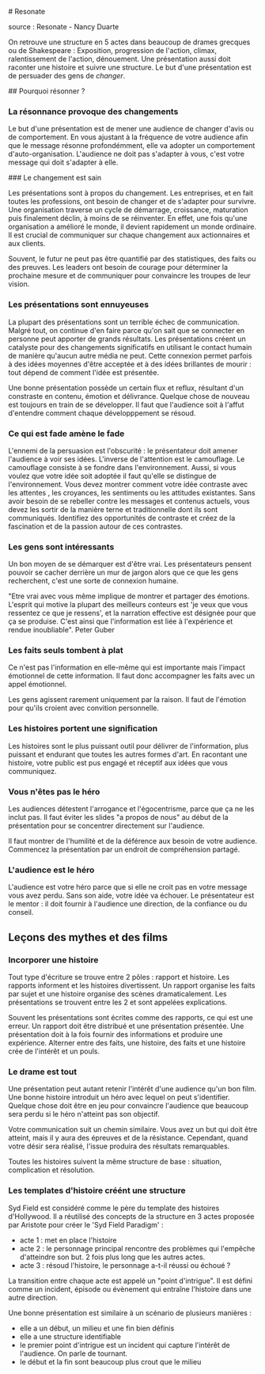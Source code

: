 # Resonate

source : Resonate - Nancy Duarte

On retrouve une structure en 5 actes dans beaucoup de drames grecques ou de Shakespeare :
Exposition, progression de l'action, climax, ralentissement de l'action, dénouement.
Une présentation aussi doit raconter une histoire et suivre une structure.
Le but d'une présentation est de persuader des gens de *changer*.


## Pourquoi résonner ?

### La résonnance provoque des changements

Le but d'une présentation est de mener une audience de changer d'avis ou de comportement.
En vous ajustant à la fréquence de votre audience afin que le message résonne profondémment, elle va adopter un comportement d'auto-organisation.
L'audience ne doit pas s'adapter à vous, c'est votre message qui doit s'adapter à elle.

### Le changement est sain

Les présentations sont à propos du changement. Les entreprises, et en fait toutes les professions, ont besoin de changer et de s'adapter pour survivre.
Une organisation traverse un cycle de démarrage, croissance, maturation puis finalement déclin, à moins de se réinventer.
En effet, une fois qu'une organisation a amélioré le monde, il devient rapidement un monde ordinaire.
Il est crucial de communiquer sur chaque changement aux actionnaires et aux clients.

Souvent, le futur ne peut pas être quantifié par des statistiques, des faits ou des preuves.
Les leaders ont besoin de courage pour déterminer la prochaine mesure et de communiquer pour convaincre les troupes de leur vision.

### Les présentations sont ennuyeuses

La plupart des présentations sont un terrible échec de communication. Malgré tout, on continue d'en faire parce qu'on sait que se connecter
en personne peut apporter de grands résultats. 
Les présentations créent un catalyste pour des changements significatifs en utilisant le contact humain de manière qu'aucun autre média ne peut.
Cette connexion permet parfois à des idées moyennes d'être acceptée et à des idées brillantes de mourir : tout dépend de comment l'idée est présentée.

Une bonne présentation possède un certain flux et reflux, résultant d'un constraste en contenu, émotion et délivrance. Quelque chose de nouveau
est toujours en train de se développer. Il faut que l'audience soit à l'affut d'entendre comment chaque développpement se résoud.


### Ce qui est fade amène le fade

L'ennemi de la persuasion est l'obscurité : le présentateur doit amener l'audience à voir ses idées.
L'inverse de l'attention est le camouflage. Le camouflage consiste à se fondre dans l'environnement.
Aussi, si vous voulez que votre idée soit adoptée il faut qu'elle se distingue de l'environnement.
Vous devez montrer comment votre idée contraste avec les attentes , les croyances, les sentiments
ou les attitudes existantes.
Sans avoir besoin de se rebeller contre les messages et contenus actuels, vous devez les sortir de la manière
terne et traditionnelle dont ils sont communiqués.
Identifiez des opportunités de contraste et créez de la fascination et de la passion autour de ces contrastes.

### Les gens sont intéressants

Un bon moyen de se démarquer est d'être vrai. Les présentateurs pensent pouvoir se cacher derrière un mur de jargon
alors que ce que les gens recherchent, c'est une sorte de connexion humaine.

"Etre vrai avec vous même implique de montrer et partager des émotions. L'esprit qui motive la plupart des meilleurs
conteurs est 'je veux que vous ressentez ce que je ressens', et la narration effective est désignée pour que ça se
produise. C'est ainsi que l'information est liée à l'expérience et rendue inoubliable".
Peter Guber

### Les faits seuls tombent à plat

Ce n'est pas l'information en elle-même qui est importante mais l'impact émotionnel de cette information.
Il faut donc accompagner les faits avec un appel émotionnel.

Les gens agissent rarement uniquement par la raison. Il faut de l'émotion pour qu'ils croient avec convition personnelle.

### Les histoires portent une signification

Les histoires sont le plus puissant outil pour délivrer de l'information, plus puissant et endurant que toutes les autres formes d'art.
En racontant une histoire, votre public est pus engagé et réceptif aux idées que vous communiquez.

### Vous n'êtes pas le héro

Les audiences détestent l'arrogance et l'égocentrisme, parce que ça ne les inclut pas.
Il faut éviter les slides "a propos de nous" au début de la présentation pour se concentrer directement sur l'audience.

Il faut montrer de l'humilité et de la déférence aux besoin de votre audience. Commencez la présentation par un endroit
de compréhension partagé.

### L'audience est le héro

L'audience est votre héro parce que si elle ne croit pas en votre message vous avez perdu. Sans son aide, votre idée va échouer.
Le présentateur est le mentor : il doit fournir à l'audience une direction, de la confiance ou du conseil.

## Leçons des mythes et des films

### Incorporer une histoire

Tout type d'écriture se trouve entre 2 pôles : rapport et histoire. Les rapports informent et les histoires divertissent.
Un rapport organise les faits par sujet et une histoire organise des scènes dramaticalement.
Les présentations se trouvent entre les 2 et sont appelées explications.

Souvent les présentations sont écrites comme des rapports, ce qui est une erreur. Un rapport doit être distribué et une présentation présentée. Une présentation doit à la fois fournir des informations et produire une expérience. Alterner entre des faits, une histoire, des faits et une histoire crée de l'intérêt et un pouls.

### Le drame est tout

Une présentation peut autant retenir l'intérêt d'une audience qu'un bon film. Une bonne histoire introduit un héro avec
lequel on peut s'identifier. Quelque chose doit être en jeu pour convaincre l'audience que beaucoup sera perdu si le
héro n'atteint pas son objectif.

Votre communication suit un chemin similaire. Vous avez un but qui doit être atteint, mais il y aura des épreuves et 
de la résistance. Cependant, quand votre désir sera réalisé, l'issue produira des résultats remarquables.

Toutes les histoires suivent la même structure de base : situation, complication et résolution.

### Les templates d'histoire créént une structure

Syd Field est considéré comme le père du template des histoires d'Hollywood. Il a réutilisé des concepts de la structure
en 3 actes proposée par Aristote pour créer le 'Syd Field Paradigm' :
- acte 1 : met en place l'histoire
- acte 2 : le personnage principal rencontre des problèmes qui l'empêche d'atteindre son but. 2 fois plus long que les autres actes.
- acte 3 : résoud l'histoire, le personnage a-t-il réussi ou échoué ?

La transition entre chaque acte est appelé un "point d'intrigue". Il est défini comme un incident, épisode ou évènement qui 
entraîne l'histoire dans une autre direction.

Une bonne présentation est similaire à un scénario de plusieurs manières :
- elle a un début, un milieu et une fin bien définis
- elle a une structure identifiable
- le premier point d'intrigue est un incident qui capture l'intérêt de l'audience. On parle de tournant.
- le début et la fin sont beaucoup plus crout que le milieu


